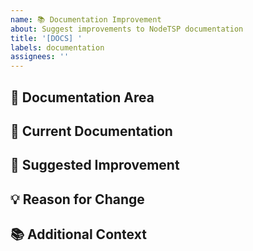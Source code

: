 ```yaml
---
name: 📚 Documentation Improvement
about: Suggest improvements to NodeTSP documentation
title: '[DOCS] '
labels: documentation
assignees: ''
---
```


## 📄 Documentation Area

<!-- Which part of the documentation needs improvement? (README, CLI help texts, code comments, etc.) -->

## 🔧 Current Documentation

<!-- What does the current documentation say? Include links or quotes if applicable -->

## 📝 Suggested Improvement

<!-- How should the documentation be improved? Be as specific as possible -->

## 💡 Reason for Change

<!-- Why is this change important? Does the current documentation cause confusion? -->

## 📚 Additional Context

<!-- Any other information that might be helpful -->
